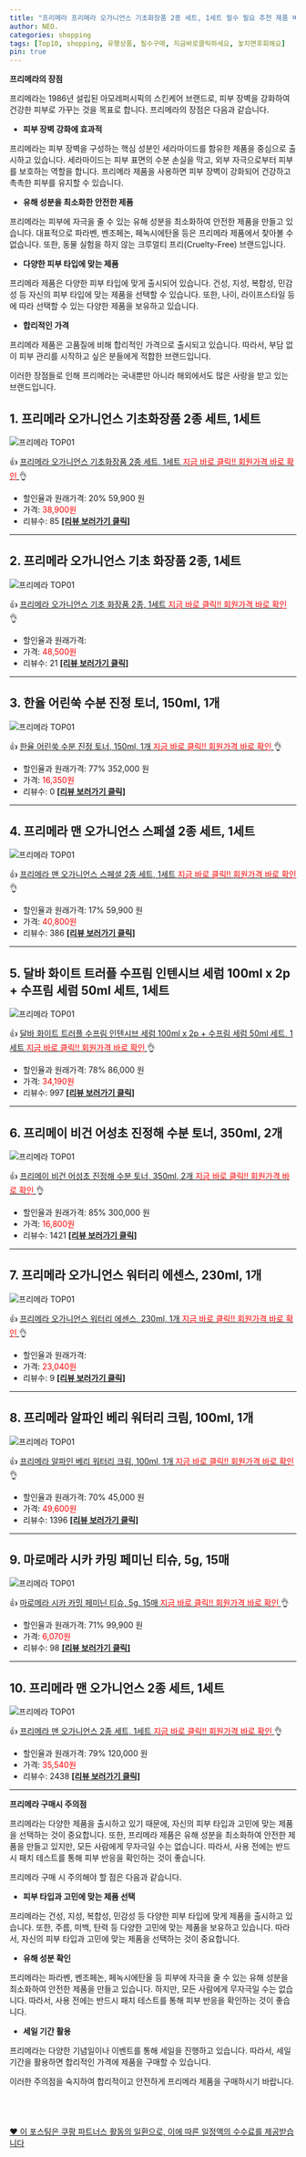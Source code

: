 ```yaml
---
title: "프리메라 프리메라 오가니언스 기초화장품 2종 세트, 1세트 필수 필요 추천 제품 비교 최저 가격 비교 장점 구매 후기 구매평"
author: NEO.
categories: shopping
tags: [Top10, shopping, 유행상품, 필수구매, 지금바로클릭하세요, 놓치면후회해요]
pin: true
---
```

**프리메라의 장점**

프리메라는 1986년 설립된 아모레퍼시픽의 스킨케어 브랜드로, 피부 장벽을 강화하여 건강한 피부로 가꾸는 것을 목표로 합니다. 프리메라의 장점은 다음과 같습니다.

* **피부 장벽 강화에 효과적**

프리메라는 피부 장벽을 구성하는 핵심 성분인 세라마이드를 함유한 제품을 중심으로 출시하고 있습니다. 세라마이드는 피부 표면의 수분 손실을 막고, 외부 자극으로부터 피부를 보호하는 역할을 합니다. 프리메라 제품을 사용하면 피부 장벽이 강화되어 건강하고 촉촉한 피부를 유지할 수 있습니다.

* **유해 성분을 최소화한 안전한 제품**

프리메라는 피부에 자극을 줄 수 있는 유해 성분을 최소화하여 안전한 제품을 만들고 있습니다. 대표적으로 파라벤, 벤조페논, 페녹시에탄올 등은 프리메라 제품에서 찾아볼 수 없습니다. 또한, 동물 실험을 하지 않는 크루얼티 프리(Cruelty-Free) 브랜드입니다.

* **다양한 피부 타입에 맞는 제품**

프리메라 제품은 다양한 피부 타입에 맞게 출시되어 있습니다. 건성, 지성, 복합성, 민감성 등 자신의 피부 타입에 맞는 제품을 선택할 수 있습니다. 또한, 나이, 라이프스타일 등에 따라 선택할 수 있는 다양한 제품을 보유하고 있습니다.

* **합리적인 가격**

프리메라 제품은 고품질에 비해 합리적인 가격으로 출시되고 있습니다. 따라서, 부담 없이 피부 관리를 시작하고 싶은 분들에게 적합한 브랜드입니다.

이러한 장점들로 인해 프리메라는 국내뿐만 아니라 해외에서도 많은 사랑을 받고 있는 브랜드입니다.

   

## 1. 프리메라 오가니언스 기초화장품 2종 세트, 1세트

![프리메라 TOP01](https://thumbnail6.coupangcdn.com/thumbnails/remote/490x490ex/image/vendor_inventory/4dbe/089d687f3e5dcee0dba17f7dd666c971c701e5ba7edc7c210660443f8aba.jpg)


👍 [프리메라 오가니언스 기초화장품 2종 세트, 1세트 <font color=red> 지금 바로 클릭!! 회원가격 바로 확인 </font> ](https://link.coupang.com/re/AFFSDP?lptag=AF3617701&subid=GithubCoopas&pageKey=7417804453&traceid=V0-153&itemId=19235187109&vendorItemId=87814246940) 👌 


- 할인율과 원래가격: 20%  59,900   원
- 가격: <span style='color:red'>38,900원</span>
- 리뷰수: 85  [**[리뷰 보러가기 클릭]**](https://link.coupang.com/re/AFFSDP?lptag=AF3617701&subid=GithubCoopas&pageKey=7417804453&traceid=V0-153&itemId=19235187109&vendorItemId=87814246940)

---


   

## 2. 프리메라 오가니언스 기초 화장품 2종, 1세트

![프리메라 TOP01](https://thumbnail6.coupangcdn.com/thumbnails/remote/490x490ex/image/retail/images/6682977727714698-38f696d9-7555-4299-9640-91327859e1ec.jpg)


👍 [프리메라 오가니언스 기초 화장품 2종, 1세트 <font color=red> 지금 바로 클릭!! 회원가격 바로 확인 </font> ](https://link.coupang.com/re/AFFSDP?lptag=AF3617701&subid=GithubCoopas&pageKey=1546913076&traceid=V0-153&itemId=2648306453&vendorItemId=70639229278) 👌 


- 할인율과 원래가격: 
- 가격: <span style='color:red'>48,500원</span>
- 리뷰수: 21  [**[리뷰 보러가기 클릭]**](https://link.coupang.com/re/AFFSDP?lptag=AF3617701&subid=GithubCoopas&pageKey=1546913076&traceid=V0-153&itemId=2648306453&vendorItemId=70639229278)

---


   

## 3. 한율 어린쑥 수분 진정 토너, 150ml, 1개

![프리메라 TOP01](https://thumbnail6.coupangcdn.com/thumbnails/remote/490x490ex/image/retail/images/2023/05/18/14/5/fd8b6e7f-e33c-4623-8eed-592d0752b76e.jpg)


👍 [한율 어린쑥 수분 진정 토너, 150ml, 1개 <font color=red> 지금 바로 클릭!! 회원가격 바로 확인 </font> ](https://link.coupang.com/re/AFFSDP?lptag=AF3617701&subid=GithubCoopas&pageKey=7342578109&traceid=V0-153&itemId=18875853878&vendorItemId=86004456933) 👌 


- 할인율과 원래가격: 77%  352,000   원
- 가격: <span style='color:red'>16,350원</span>
- 리뷰수: 0  [**[리뷰 보러가기 클릭]**](https://link.coupang.com/re/AFFSDP?lptag=AF3617701&subid=GithubCoopas&pageKey=7342578109&traceid=V0-153&itemId=18875853878&vendorItemId=86004456933)

---


   

## 4. 프리메라 맨 오가니언스 스페셜 2종 세트, 1세트

![프리메라 TOP01](https://thumbnail8.coupangcdn.com/thumbnails/remote/490x490ex/image/retail/images/2627953491093163-405832d2-4d49-4970-9516-4586c509db39.jpg)


👍 [프리메라 맨 오가니언스 스페셜 2종 세트, 1세트 <font color=red> 지금 바로 클릭!! 회원가격 바로 확인 </font> ](https://link.coupang.com/re/AFFSDP?lptag=AF3617701&subid=GithubCoopas&pageKey=6641213955&traceid=V0-153&itemId=15181866201&vendorItemId=82403127072) 👌 


- 할인율과 원래가격: 17%  59,900   원
- 가격: <span style='color:red'>40,800원</span>
- 리뷰수: 386  [**[리뷰 보러가기 클릭]**](https://link.coupang.com/re/AFFSDP?lptag=AF3617701&subid=GithubCoopas&pageKey=6641213955&traceid=V0-153&itemId=15181866201&vendorItemId=82403127072)

---


   

## 5. 달바 화이트 트러플 수프림 인텐시브 세럼 100ml x 2p + 수프림 세럼 50ml 세트, 1세트

![프리메라 TOP01](https://thumbnail8.coupangcdn.com/thumbnails/remote/490x490ex/image/retail/images/3227794821051192-32e17947-66b1-4b84-a0f1-1c4dbbb1cb63.png)


👍 [달바 화이트 트러플 수프림 인텐시브 세럼 100ml x 2p + 수프림 세럼 50ml 세트, 1세트 <font color=red> 지금 바로 클릭!! 회원가격 바로 확인 </font> ](https://link.coupang.com/re/AFFSDP?lptag=AF3617701&subid=GithubCoopas&pageKey=6137107889&traceid=V0-153&itemId=11744003733&vendorItemId=79017906112) 👌 


- 할인율과 원래가격: 78%  86,000   원
- 가격: <span style='color:red'>34,190원</span>
- 리뷰수: 997  [**[리뷰 보러가기 클릭]**](https://link.coupang.com/re/AFFSDP?lptag=AF3617701&subid=GithubCoopas&pageKey=6137107889&traceid=V0-153&itemId=11744003733&vendorItemId=79017906112)

---


   

## 6. 프리메이 비건 어성초 진정해 수분 토너, 350ml, 2개

![프리메라 TOP01](https://thumbnail6.coupangcdn.com/thumbnails/remote/490x490ex/image/vendor_inventory/0d3f/8e27caa34aab9db6b80a1b4ced5dcc1b42d49d119d1a5205c33bcbc8aa3c.jpg)


👍 [프리메이 비건 어성초 진정해 수분 토너, 350ml, 2개 <font color=red> 지금 바로 클릭!! 회원가격 바로 확인 </font> ](https://link.coupang.com/re/AFFSDP?lptag=AF3617701&subid=GithubCoopas&pageKey=7044717268&traceid=V0-153&itemId=17431650172&vendorItemId=85008610413) 👌 


- 할인율과 원래가격: 85%  300,000   원
- 가격: <span style='color:red'>16,800원</span>
- 리뷰수: 1421  [**[리뷰 보러가기 클릭]**](https://link.coupang.com/re/AFFSDP?lptag=AF3617701&subid=GithubCoopas&pageKey=7044717268&traceid=V0-153&itemId=17431650172&vendorItemId=85008610413)

---


   

## 7. 프리메라 오가니언스 워터리 에센스, 230ml, 1개

![프리메라 TOP01](https://thumbnail10.coupangcdn.com/thumbnails/remote/490x490ex/image/retail/images/2444426763974121-8cc3de5d-4719-4a1e-a5d0-8a57b5f794e8.jpg)


👍 [프리메라 오가니언스 워터리 에센스, 230ml, 1개 <font color=red> 지금 바로 클릭!! 회원가격 바로 확인 </font> ](https://link.coupang.com/re/AFFSDP?lptag=AF3617701&subid=GithubCoopas&pageKey=6518889212&traceid=V0-153&itemId=14433920680&vendorItemId=81677626588) 👌 


- 할인율과 원래가격: 
- 가격: <span style='color:red'>23,040원</span>
- 리뷰수: 9  [**[리뷰 보러가기 클릭]**](https://link.coupang.com/re/AFFSDP?lptag=AF3617701&subid=GithubCoopas&pageKey=6518889212&traceid=V0-153&itemId=14433920680&vendorItemId=81677626588)

---


   

## 8. 프리메라 알파인 베리 워터리 크림, 100ml, 1개

![프리메라 TOP01](https://thumbnail7.coupangcdn.com/thumbnails/remote/490x490ex/image/retail/images/2023/04/25/15/6/f787425d-9394-4ac8-8b3b-ca3c6cba619b.jpg)


👍 [프리메라 알파인 베리 워터리 크림, 100ml, 1개 <font color=red> 지금 바로 클릭!! 회원가격 바로 확인 </font> ](https://link.coupang.com/re/AFFSDP?lptag=AF3617701&subid=GithubCoopas&pageKey=2299691293&traceid=V0-153&itemId=18643066512&vendorItemId=85778124993) 👌 


- 할인율과 원래가격: 70%  45,000   원
- 가격: <span style='color:red'>49,600원</span>
- 리뷰수: 1396  [**[리뷰 보러가기 클릭]**](https://link.coupang.com/re/AFFSDP?lptag=AF3617701&subid=GithubCoopas&pageKey=2299691293&traceid=V0-153&itemId=18643066512&vendorItemId=85778124993)

---


   

## 9. 마로메라 시카 카밍 페미닌 티슈, 5g, 15매

![프리메라 TOP01](https://thumbnail10.coupangcdn.com/thumbnails/remote/490x490ex/image/vendor_inventory/8073/2f3faac5adc1f3a7fb76fe8735d904f7d8a0faacb4d544f42ae272d1f991.jpg)


👍 [마로메라 시카 카밍 페미닌 티슈, 5g, 15매 <font color=red> 지금 바로 클릭!! 회원가격 바로 확인 </font> ](https://link.coupang.com/re/AFFSDP?lptag=AF3617701&subid=GithubCoopas&pageKey=7690329631&traceid=V0-153&itemId=20563654031&vendorItemId=87636488963) 👌 


- 할인율과 원래가격: 71%  99,900   원
- 가격: <span style='color:red'>6,070원</span>
- 리뷰수: 98  [**[리뷰 보러가기 클릭]**](https://link.coupang.com/re/AFFSDP?lptag=AF3617701&subid=GithubCoopas&pageKey=7690329631&traceid=V0-153&itemId=20563654031&vendorItemId=87636488963)

---


   

## 10. 프리메라 맨 오가니언스 2종 세트, 1세트

![프리메라 TOP01](https://thumbnail7.coupangcdn.com/thumbnails/remote/490x490ex/image/vendor_inventory/472c/a86257208b4000641d75fd9c353a8188c686ac33a4cc87d971282c4e5f69.jpg)


👍 [프리메라 맨 오가니언스 2종 세트, 1세트 <font color=red> 지금 바로 클릭!! 회원가격 바로 확인 </font> ](https://link.coupang.com/re/AFFSDP?lptag=AF3617701&subid=GithubCoopas&pageKey=7310738355&traceid=V0-153&itemId=19224421565&vendorItemId=87847896949) 👌 


- 할인율과 원래가격: 79%  120,000   원
- 가격: <span style='color:red'>35,540원</span>
- 리뷰수: 2438  [**[리뷰 보러가기 클릭]**](https://link.coupang.com/re/AFFSDP?lptag=AF3617701&subid=GithubCoopas&pageKey=7310738355&traceid=V0-153&itemId=19224421565&vendorItemId=87847896949)

---
**프리메라 구매시 주의점**

프리메라는 다양한 제품을 출시하고 있기 때문에, 자신의 피부 타입과 고민에 맞는 제품을 선택하는 것이 중요합니다. 또한, 프리메라 제품은 유해 성분을 최소화하여 안전한 제품을 만들고 있지만, 모든 사람에게 무자극일 수는 없습니다. 따라서, 사용 전에는 반드시 패치 테스트를 통해 피부 반응을 확인하는 것이 좋습니다.

프리메라 구매 시 주의해야 할 점은 다음과 같습니다.

* **피부 타입과 고민에 맞는 제품 선택**

프리메라는 건성, 지성, 복합성, 민감성 등 다양한 피부 타입에 맞게 제품을 출시하고 있습니다. 또한, 주름, 미백, 탄력 등 다양한 고민에 맞는 제품을 보유하고 있습니다. 따라서, 자신의 피부 타입과 고민에 맞는 제품을 선택하는 것이 중요합니다.

* **유해 성분 확인**

프리메라는 파라벤, 벤조페논, 페녹시에탄올 등 피부에 자극을 줄 수 있는 유해 성분을 최소화하여 안전한 제품을 만들고 있습니다. 하지만, 모든 사람에게 무자극일 수는 없습니다. 따라서, 사용 전에는 반드시 패치 테스트를 통해 피부 반응을 확인하는 것이 좋습니다.

* **세일 기간 활용**

프리메라는 다양한 기념일이나 이벤트를 통해 세일을 진행하고 있습니다. 따라서, 세일 기간을 활용하면 합리적인 가격에 제품을 구매할 수 있습니다.

이러한 주의점을 숙지하여 합리적이고 안전하게 프리메라 제품을 구매하시기 바랍니다.<br><br><br><br><br> [ ❤  이 포스팅은 쿠팡 파트너스 활동의 일환으로, 이에 따른 일정액의 수수료를 제공받습니다](https://link.coupang.com/a/bcEFyh)